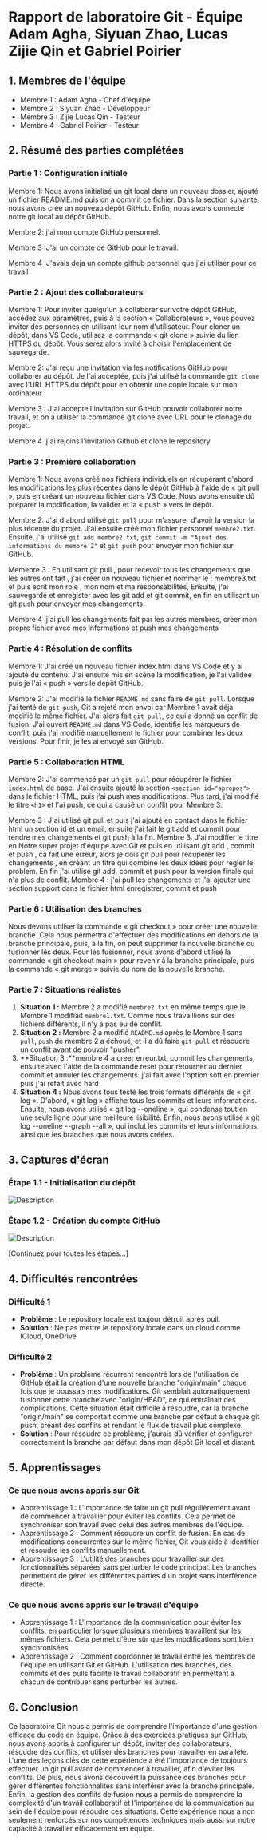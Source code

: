 # Rapport de laboratoire Git - Équipe Adam Agha, Siyuan Zhao, Lucas Zijie Qin et Gabriel Poirier

## 1. Membres de l'équipe

- Membre 1 : Adam Agha - Chef d'équipe
- Membre 2 : Siyuan Zhao - Développeur
- Membre 3 : Zijie Lucas Qin - Testeur
- Membre 4 : Gabriel Poirier - Testeur

## 2. Résumé des parties complétées

### Partie 1 : Configuration initiale

Membre 1: Nous avons initialisé un git local dans un nouveau dossier, ajouté un fichier README.md puis on a commit ce fichier. Dans la section suivante, nous avons créé un nouveau dépôt GitHub. Enfin, nous avons connecté notre git local au dépôt GitHub.

Membre 2: j'ai mon compte GitHub personnel.

Membre 3 :J'ai un compte de GitHub pour le travail.

Membre 4 :J'avais deja un compte github personnel que j'ai utiliser pour ce travail

### Partie 2 : Ajout des collaborateurs

Membre 1: Pour inviter quelqu'un à collaborer sur votre dépôt GitHub, accédez aux paramètres, puis à la section « Collaborateurs », vous pouvez inviter des personnes en utilisant leur nom d'utilisateur. Pour cloner un dépôt, dans VS Code, utilisez la commande « git clone » suivie du lien HTTPS du dépôt. Vous serez alors invité à choisir l'emplacement de sauvegarde.

Membre 2: J'ai reçu une invitation via les notifications GitHub pour collaborer au dépôt. Je l'ai acceptée, puis j'ai utilisé la commande `git clone` avec l'URL HTTPS du dépôt pour en obtenir une copie locale sur mon ordinateur.

Membre 3 : J'ai accepte l'invitation sur GitHub pouvoir collaborer notre travail, et on a utiliser la commande git clone avec URL pour le
clonage du projet.

Membre 4 :j'ai rejoins l'invitation Github et clone le repository

### Partie 3 : Première collaboration

Membre 1: Nous avons créé nos fichiers individuels en récupérant d'abord les modifications les plus récentes dans le dépôt GitHub à l'aide de « git pull », puis en créant un nouveau fichier dans VS Code. Nous avons ensuite dû préparer la modification, la valider et la « push » vers le dépôt.

Membre 2: J'ai d'abord utilisé `git pull` pour m'assurer d'avoir la version la plus récente du projet. J'ai ensuite créé mon fichier personnel `membre2.txt`. Ensuite, j'ai utilisé `git add membre2.txt`, `git commit -m "Ajout des informations du membre 2"` et `git push` pour envoyer mon fichier sur GitHub.

Memebre 3 : En utilisant git pull , pour recevoir tous les changements que les autres ont fait , j'ai creer un nouveau fichier et nommer le : membre3.txt et puis ecrit mon role , mon nom et ma responsabilités, Ensuite, j'ai sauvegardé et enregister avec les git add et git commit, en fin en utilisant un git push pour envoyer mes changements.

Membre 4 :j'ai pull les changements fait par les autres membres, creer mon propre fichier avec mes informations et push mes changements

### Partie 4 : Résolution de conflits

Membre 1: J'ai créé un nouveau fichier index.html dans VS Code et y ai ajouté du contenu. J'ai ensuite mis en scène la modification, je l'ai validée puis je l'ai « push » vers le dépôt GitHub.

Membre 2: J'ai modifié le fichier `README.md` sans faire de `git pull`. Lorsque j'ai tenté de `git push`, Git a rejeté mon envoi car Membre 1 avait déjà modifié le même fichier. J'ai alors fait `git pull`, ce qui a donné un conflit de fusion. J'ai ouvert `README.md` dans VS Code, identifié les marqueurs de conflit, puis j'ai modifié manuellement le fichier pour combiner les deux versions. Pour finir, je les ai envoyé sur GitHub.

### Partie 5 : Collaboration HTML

Membre 2: J'ai commencé par un `git pull` pour récupérer le fichier `index.html` de base. J'ai ensuite ajouté la section `<section id="apropos">` dans le fichier HTML, puis j'ai push mes modifications. Plus tard, j'ai modifié le titre `<h1>` et l'ai push, ce qui a causé un conflit pour Membre 3.

Membre 3 : J'ai utilisé git pull et puis j'ai ajouté en contact dans le fichier html un section id et un email, ensuite j'ai fait le git add et commit pour rendre mes changements et git push à la fin.
Membre 3: J'ai modifier le titre en Notre super projet d'équipe avec Git et puis en utilisant git add , commit et push , ca fait une erreur, alors je dois git pull pour recuperer les changements , en créant un titre qui combine les deux idées pour regler le problem. En fin j'ai utilisé git add, commit et push pour la version finale qui n'a plus de conflit.
Membre 4 : j'ai pull les changements et j'ai ajouter une section support dans le fichier html enregistrer, commit et push

### Partie 6 : Utilisation des branches

Nous devons utiliser la commande « git checkout » pour créer une nouvelle branche. Cela nous permettra d'effectuer des modifications en dehors de la branche principale, puis, à la fin, on peut supprimer la nouvelle branche ou fusionner les deux. Pour les fusionner, nous avons d'abord utilisé la commande « git checkout main » pour revenir à la branche principale, puis la commande « git merge » suivie du nom de la nouvelle branche.

### Partie 7 : Situations réalistes

1.  **Situation 1 :** Membre 2 a modifié `membre2.txt` en même temps que le Membre 1 modifiait `membre1.txt`. Comme nous travaillions sur des fichiers différents, il n'y a pas eu de conflit.
2.  **Situation 2 :** Membre 2 a modifié `README.md` après le Membre 1 sans `pull`, `push` de membre 2 a échoué, et il a dû faire `git pull` et résoudre un conflit avant de pouvoir "pusher".
3.  **Situation 3 :**membre 4 a creer erreur.txt, commit les changements, ensuite avec l'aide de la commande reset pour retourner au dernier commit et annuler les changements. j'ai fait avec l'option soft en premier puis j'ai refait avec hard
4.  **Situation 4 :** Nous avons tous testé les trois formats différents de « git log ». D'abord, « git log » affiche tous les commits et leurs informations. Ensuite, nous avons utilisé « git log --oneline », qui condense tout en une seule ligne pour une meilleure lisibilité. Enfin, nous avons utilisé « git log --oneline --graph --all », qui inclut les commits et leurs informations, ainsi que les branches que nous avons créées.

## 3. Captures d'écran

### Étape 1.1 - Initialisation du dépôt

![Description](chemin/vers/capture1.png)

### Étape 1.2 - Création du compte GitHub

![Description](chemin/vers/capture2.png)

[Continuez pour toutes les étapes...]

## 4. Difficultés rencontrées

### Difficulté 1

- **Problème** : Le repository locale est toujour détruit après pull.
- **Solution** : Ne pas mettre le repository locale dans un cloud comme ICloud, OneDrive

### Difficulté 2

- **Problème** : Un problème récurrent rencontré lors de l'utilisation de GitHub était la création d'une nouvelle branche "origin/main" chaque fois que je poussais mes modifications. Git semblait automatiquement fusionner cette branche avec "origin/HEAD", ce qui entraînait des complications. Cette situation était difficile à résoudre, car la branche "origin/main" se comportait comme une branche par défaut à chaque git push, créant des conflits et rendant le flux de travail plus complexe.
- **Solution** : Pour résoudre ce problème, j'aurais dû vérifier et configurer correctement la branche par défaut dans mon dépôt Git local et distant.

## 5. Apprentissages

### Ce que nous avons appris sur Git

- Apprentissage 1 : L'importance de faire un git pull régulièrement avant de commencer à travailler pour éviter les conflits. Cela permet de synchroniser son travail avec celui des autres membres de l'équipe.
- Apprentissage 2 : Comment résoudre un conflit de fusion. En cas de modifications concurrentes sur le même fichier, Git vous aide à identifier et résoudre les conflits manuellement.
- Apprentissage 3 : L'utilité des branches pour travailler sur des fonctionnalités séparées sans perturber le code principal. Les branches permettent de gérer les différentes parties d'un projet sans interférence directe.

### Ce que nous avons appris sur le travail d'équipe

- Apprentissage 1 : L'importance de la communication pour éviter les conflits, en particulier lorsque plusieurs membres travaillent sur les mêmes fichiers. Cela permet d'être sûr que les modifications sont bien synchronisées.
- Apprentissage 2 : Comment coordonner le travail entre les membres de l'équipe en utilisant Git et GitHub. L'utilisation des branches, des commits et des pulls facilite le travail collaboratif en permettant à chacun de contribuer sans perturber les autres.

## 6. Conclusion

Ce laboratoire Git nous a permis de comprendre l'importance d'une gestion efficace du code en équipe. Grâce à des exercices pratiques sur GitHub, nous avons appris à configurer un dépôt, inviter des collaborateurs, résoudre des conflits, et utiliser des branches pour travailler en parallèle. L'une des leçons clés de cette expérience a été l'importance de toujours effectuer un git pull avant de commencer à travailler, afin d'éviter les conflits. De plus, nous avons découvert la puissance des branches pour gérer différentes fonctionnalités sans interférer avec la branche principale. Enfin, la gestion des conflits de fusion nous a permis de comprendre la complexité d'un travail collaboratif et l'importance de la communication au sein de l'équipe pour résoudre ces situations. Cette expérience nous a non seulement renforcés sur nos compétences techniques mais aussi sur notre capacité à travailler efficacement en équipe.
